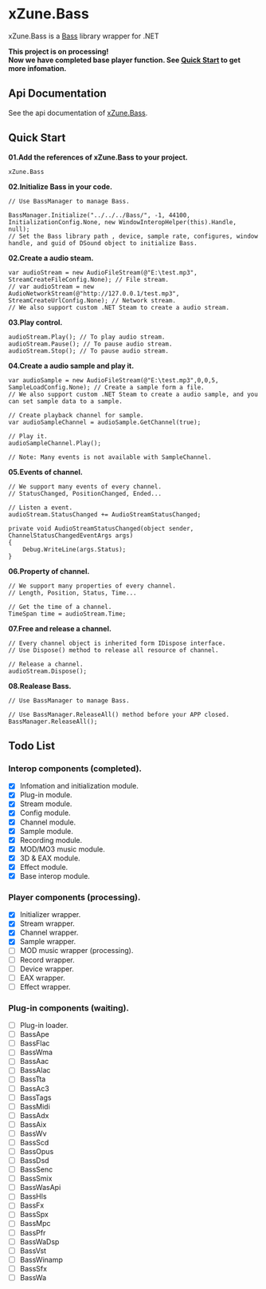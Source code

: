 # xZune.Bass
xZune.Bass is a [Bass](http://www.un4seen.com/bass.html) library wrapper for .NET    
  
**This project is on processing!**  
**Now we have completed base player function. See [Quick Start](https://github.com/higankanshi/xZune.Bass#quick-start) to get more infomation.**

## Api Documentation

See the api documentation of [xZune.Bass](http://higan.me/xZune.Bass/api/index.html).

## Quick Start

**01.Add the references of xZune.Bass to your project.**  
```
xZune.Bass
```

**02.Initialize Bass in your code.**
```CSharp
// Use BassManager to manage Bass.

BassManager.Initialize("../../../Bass/", -1, 44100, InitializationConfig.None, new WindowInteropHelper(this).Handle, null);
// Set the Bass library path , device, sample rate, configures, window handle, and guid of DSound object to initialize Bass.
```

**02.Create a audio steam.**
```CSharp
var audioStream = new AudioFileStream(@"E:\test.mp3", StreamCreateFileConfig.None); // File stream.
// var audioStream = new AudioNetworkStream(@"http://127.0.0.1/test.mp3", StreamCreateUrlConfig.None); // Network stream.
// We also support custom .NET Steam to create a audio stream.
```

**03.Play control.**
```CSharp
audioStream.Play(); // To play audio stream.
audioStream.Pause(); // To pause audio stream.
audioStream.Stop(); // To pause audio stream.
```

**04.Create a audio sample and play it.**
```CSharp
var audioSample = new AudioFileStream(@"E:\test.mp3",0,0,5, SampleLoadConfig.None); // Create a sample form a file.
// We also support custom .NET Steam to create a audio sample, and you can set sample data to a sample.

// Create playback channel for sample.
var audioSampleChannel = audioSample.GetChannel(true);

// Play it.
audioSampleChannel.Play();

// Note: Many events is not available with SampleChannel.
```

**05.Events of channel.**
```CSharp
// We support many events of every channel.
// StatusChanged, PositionChanged, Ended...

// Listen a event.
audioStream.StatusChanged += AudioStreamStatusChanged;

private void AudioStreamStatusChanged(object sender, ChannelStatusChangedEventArgs args)
{
    Debug.WriteLine(args.Status);
}                                                                                
```

**06.Property of channel.**
```CSharp
// We support many properties of every channel.
// Length, Position, Status, Time...

// Get the time of a channel.
TimeSpan time = audioStream.Time;                                   
```

**07.Free and release a channel.**
```CSharp
// Every channel object is inherited form IDispose interface.
// Use Dispose() method to release all resource of channel.

// Release a channel.
audioStream.Dispose();                               
```

**08.Realease Bass.**
```CSharp
// Use BassManager to manage Bass.

// Use BassManager.ReleaseAll() method before your APP closed.
BassManager.ReleaseAll();
```

## Todo List  

### Interop components (completed).
- [x] Infomation and initialization module.
- [x] Plug-in module.
- [x] Stream module.
- [x] Config module.
- [x] Channel module.
- [x] Sample module.
- [x] Recording module.
- [x] MOD/MO3 music module.
- [x] 3D & EAX module.
- [x] Effect module.
- [x] Base interop module.

### Player components (processing).
- [x] Initializer wrapper.
- [x] Stream wrapper.
- [x] Channel wrapper.
- [x] Sample wrapper.
- [ ] MOD music wrapper (processing).
- [ ] Record wrapper.
- [ ] Device wrapper.
- [ ] EAX wrapper.
- [ ] Effect wrapper.

### Plug-in components (waiting).
- [ ] Plug-in loader.
- [ ] BassApe
- [ ] BassFlac
- [ ] BassWma
- [ ] BassAac
- [ ] BassAlac
- [ ] BassTta
- [ ] BassAc3
- [ ] BassTags
- [ ] BassMidi
- [ ] BassAdx
- [ ] BassAix
- [ ] BassWv
- [ ] BassScd
- [ ] BassOpus
- [ ] BassDsd
- [ ] BassSenc
- [ ] BassSmix
- [ ] BassWasApi
- [ ] BassHls
- [ ] BassFx
- [ ] BassSpx
- [ ] BassMpc
- [ ] BassPfr
- [ ] BassWaDsp
- [ ] BassVst
- [ ] BassWinamp
- [ ] BassSfx
- [ ] BassWa